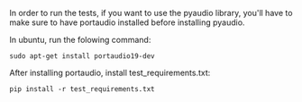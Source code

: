 In order to run the tests, if you want to use the pyaudio library, you'll have to make sure to have portaudio installed before installing pyaudio.

In ubuntu, run the folowing command:
```
sudo apt-get install portaudio19-dev
```

After installing portaudio, install test_requirements.txt:
```
pip install -r test_requirements.txt
```